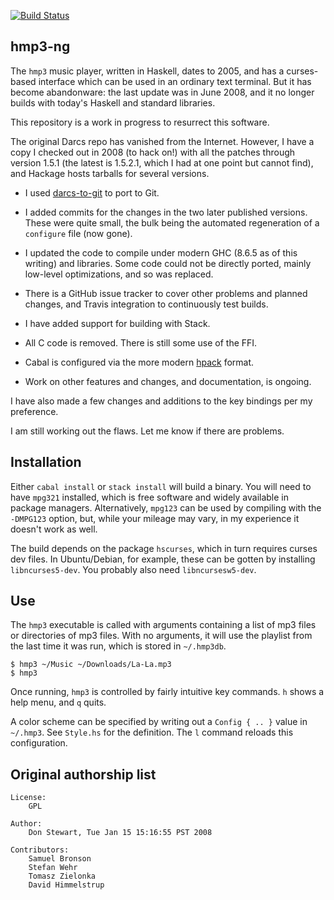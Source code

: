 [![Build Status](https://travis-ci.com/galenhuntington/hmp3-ng.svg?branch=master)](https://travis-ci.com/galenhuntington/hmp3-ng)

##  hmp3-ng

The `hmp3` music player, written in Haskell, dates to 2005, and has a
curses-based interface which can be used in an ordinary text terminal.
But it has become abandonware: the last update was in June 2008,
and it no longer builds with today's Haskell and standard libraries.

This repository is a work in progress to resurrect this software.

The original Darcs repo has vanished from the Internet.  However, I
have a copy I checked out in 2008 (to hack on!) with all the patches
through version 1.5.1 (the latest is 1.5.2.1, which I had at one point
but cannot find), and Hackage hosts tarballs for several versions.

*  I used [darcs-to-git](https://github.com/purcell/darcs-to-git)
to port to Git.

*  I added commits for the changes in the two later published versions.
These were quite small, the bulk being the automated regeneration of a
`configure` file (now gone).

*  I updated the code to compile under modern GHC (8.6.5 as of this
writing) and libraries.  Some code could not be directly ported,
mainly low-level optimizations, and so was replaced.

*  There is a GitHub issue tracker to cover other problems and planned
changes, and Travis integration to continuously test builds.

*  I have added support for building with Stack.

*  All C code is removed.  There is still some use of the FFI.

*  Cabal is configured via the more modern
[hpack](https://github.com/sol/hpack) format.

*  Work on other features and changes, and documentation, is ongoing.

I have also made a few changes and additions to the key bindings per
my preference.

I am still working out the flaws.  Let me know if there are problems.


##  Installation

Either `cabal install` or `stack install` will build a binary.
You will need to have `mpg321` installed, which is free software
and widely available in package managers.  Alternatively, `mpg123`
can be used by compiling with the `-DMPG123` option, but, while your
mileage may vary, in my experience it doesn't work as well.

The build depends on the package `hscurses`, which in turn requires
curses dev files.  In Ubuntu/Debian, for example, these can be
gotten by installing `libncurses5-dev`.  You probably also need
`libncursesw5-dev`.


##  Use

The `hmp3` executable is called with arguments containing a list of mp3
files or directories of mp3 files.  With no arguments, it will use the
playlist from the last time it was run, which is stored in `~/.hmp3db`.

```
$ hmp3 ~/Music ~/Downloads/La-La.mp3
$ hmp3
```

Once running, `hmp3` is controlled by fairly intuitive key commands.
`h` shows a help menu, and `q` quits.

A color scheme can be specified by writing out a `Config { .. }`
value in `~/.hmp3`.  See `Style.hs` for the definition.  The `l`
command reloads this configuration.


##  Original authorship list

```
License:
    GPL

Author:
    Don Stewart, Tue Jan 15 15:16:55 PST 2008

Contributors:
    Samuel Bronson
    Stefan Wehr
    Tomasz Zielonka
    David Himmelstrup
```

